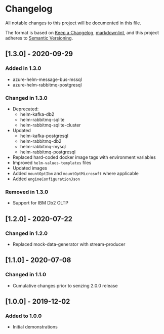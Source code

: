 # Changelog

All notable changes to this project will be documented in this file.

The format is based on [Keep a Changelog](https://keepachangelog.com/en/1.0.0/),
[markdownlint](https://dlaa.me/markdownlint/),
and this project adheres to [Semantic Versioning](https://semver.org/spec/v2.0.0.html).

## [1.3.0] - 2020-09-29

### Added in 1.3.0

- azure-helm-message-bus-mssql
- azure-helm-rabbitmq-postgresql

### Changed in 1.3.0

- Deprecated:
  - helm-kafka-db2
  - helm-rabbitmq-sqlite
  - helm-rabbitmq-sqlite-cluster
- Updated
  - helm-kafka-postgresql
  - helm-rabbitmq-db2
  - helm-rabbitmq-mysql
  - helm-rabbitmq-postgresql
- Replaced hard-coded docker image tags with environment variables
- Improved `helm-values-templates` files
- Updated images
- Added `mountOptIbm` and `mountOptMicrosoft` where applicable
- Added `engineConfigurationJson`

### Removed in 1.3.0

- Support for IBM Db2 OLTP

## [1.2.0] - 2020-07-22

### Changed in 1.2.0

- Replaced mock-data-generator with stream-producer

## [1.1.0] - 2020-07-08

### Changed in 1.1.0

- Cumulative changes prior to senzing 2.0.0 release

## [1.0.0] - 2019-12-02

### Added to 1.0.0

- Initial demonstrations
